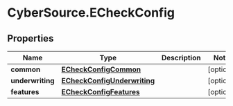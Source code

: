 # CyberSource.ECheckConfig

## Properties
Name | Type | Description | Notes
------------ | ------------- | ------------- | -------------
**common** | [**ECheckConfigCommon**](ECheckConfigCommon.md) |  | [optional] 
**underwriting** | [**ECheckConfigUnderwriting**](ECheckConfigUnderwriting.md) |  | [optional] 
**features** | [**ECheckConfigFeatures**](ECheckConfigFeatures.md) |  | [optional] 


